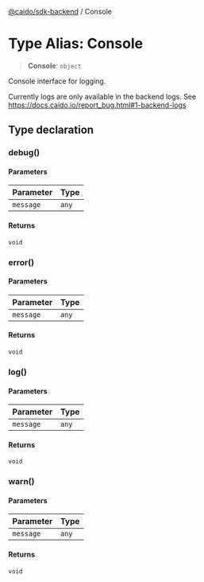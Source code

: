 [@caido/sdk-backend](../index.md) / Console

# Type Alias: Console

> **Console**: `object`

Console interface for logging.

Currently logs are only available in the backend logs.
See https://docs.caido.io/report_bug.html#1-backend-logs

## Type declaration

### debug()

#### Parameters

| Parameter | Type |
| ------ | ------ |
| `message` | `any` |

#### Returns

`void`

### error()

#### Parameters

| Parameter | Type |
| ------ | ------ |
| `message` | `any` |

#### Returns

`void`

### log()

#### Parameters

| Parameter | Type |
| ------ | ------ |
| `message` | `any` |

#### Returns

`void`

### warn()

#### Parameters

| Parameter | Type |
| ------ | ------ |
| `message` | `any` |

#### Returns

`void`
